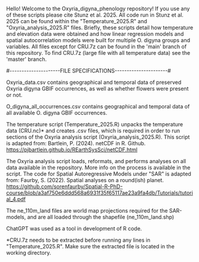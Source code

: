 Hello!
Welcome to the Oxyria_digyna_phenology repository! If you use any of these scripts please cite Stunz et al. 2025. 
All code run in Stunz et al. 2025 can be found within the "Temperature_2025.R" and "Oxyria_analysis_2025.R" files. 
Briefly, these scripts detail how temperature and elevation data were obtained and how linear regression models and spatial autocorrelation models were built for multiple O. digyna groups and variables. All files except for CRU.7z can be found in the 'main' branch of this repository. To find CRU.7z (large file with all temperature data) see the 'master' branch.

#---------------------FILE SPECIFICATIONS----------------------#

Oxyria_data.csv contains geographical and temporal data of
preserved Oxyria digyna GBIF occurrences, as well as whether
flowers were present or not.

O_digyna_all_occurrences.csv contains geographical and temporal
data of all available O. digyna GBIF occurrences.

The temperature script (Temperature_2025.R) unpacks the
temperature data (CRU.nc)* and creates .csv files, which is
required in order to run sections of the Oxyria analysis script
(Oxyria_analysis_2025.R). This script is adapted from:
Bartlein, P. (2024). netCDF in R. Github.
https://pjbartlein.github.io/REarthSysSci/netCDF.html

The Oxyria analysis script loads, reformats, and performs
analyses on all data available in the repository. More info on
the process is available in the script. The code for Spatial 
Autoregressive Models under "SAR" is adapted from:
Faurby, S. (2022). Spatial analyses on a round(ish) planet.
https://github.com/sorenfaurby/Spatial-R-PhD-course/blob/a3af750e6ddd568a6931f35f65117ae23a9fa4db/Tutorials/tutorial_4.pdf

The ne_110m_land files are world map projections required for
the SAR-models, and are all loaded through the shapefile
(ne_110m_land.shp)

ChatGPT was used as a tool in development of R code.

*CRU.7z needs to be extracted before running any lines in
"Temperature_2025.R". Make sure the extracted file is located
in the working directory.
